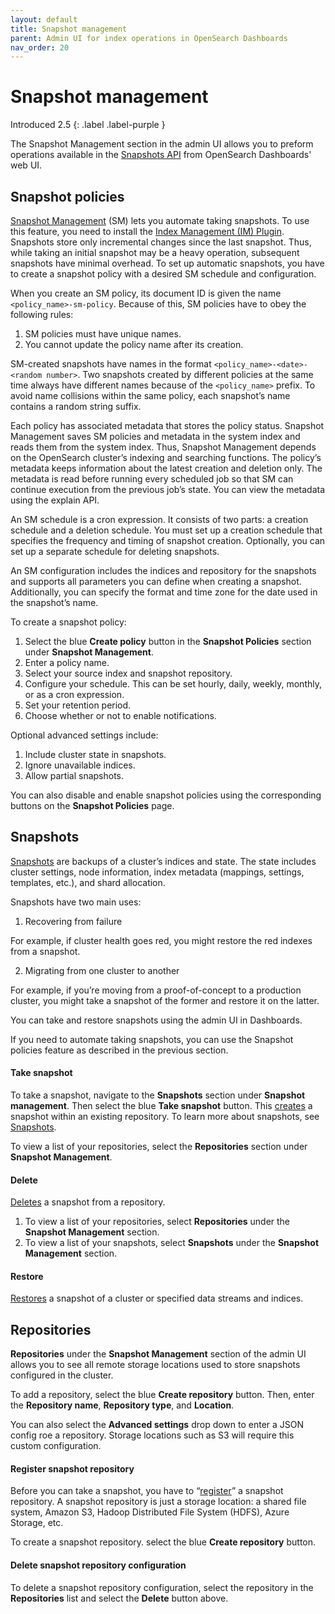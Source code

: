```yaml
---
layout: default
title: Snapshot management
parent: Admin UI for index operations in OpenSearch Dashboards
nav_order: 20
---
```


# Snapshot management
Introduced 2.5
{: .label .label-purple }

The Snapshot Management section in the admin UI allows you to preform operations available in the [Snapshots API]({{site.url}}{{site.baseurl}}/api-reference/snapshots/index/) from OpenSearch Dashboards' web UI.

## Snapshot policies

[Snapshot Management]({{site.url}}{{site.baseurl}}/opensearch/snapshots/snapshot-management) (SM) lets you automate taking snapshots. To use this feature, you need to install the [Index Management (IM) Plugin]({{site.url}}{{site.baseurl}}/im-plugin/index/). Snapshots store only incremental changes since the last snapshot. Thus, while taking an initial snapshot may be a heavy operation, subsequent snapshots have minimal overhead. To set up automatic snapshots, you have to create a snapshot policy with a desired SM schedule and configuration.

When you create an SM policy, its document ID is given the name `<policy_name>-sm-policy`. Because of this, SM policies have to obey the following rules:

1. SM policies must have unique names.
2. You cannot update the policy name after its creation.

SM-created snapshots have names in the format `<policy_name>-<date>-<random number>`. Two snapshots created by different policies at the same time always have different names because of the `<policy_name>` prefix. To avoid name collisions within the same policy, each snapshot’s name contains a random string suffix.

Each policy has associated metadata that stores the policy status. Snapshot Management saves SM policies and metadata in the system index and reads them from the system index. Thus, Snapshot Management depends on the OpenSearch cluster’s indexing and searching functions. The policy’s metadata keeps information about the latest creation and deletion only. The metadata is read before running every scheduled job so that SM can continue execution from the previous job’s state. You can view the metadata using the explain API.

An SM schedule is a cron expression. It consists of two parts: a creation schedule and a deletion schedule. You must set up a creation schedule that specifies the frequency and timing of snapshot creation. Optionally, you can set up a separate schedule for deleting snapshots.

An SM configuration includes the indices and repository for the snapshots and supports all parameters you can define when creating a snapshot. Additionally, you can specify the format and time zone for the date used in the snapshot’s name.

To create a snapshot policy:

1. Select the blue **Create policy** button in the **Snapshot Policies** section under **Snapshot Management**.
2. Enter a policy name.
3. Select your source index and snapshot repository.
4. Configure your schedule. This can be set hourly, daily, weekly, monthly, or as a cron expression.
5. Set your retention period.
6. Choose whether or not to enable notifications.

Optional advanced settings include:

1. Include cluster state in snapshots.
2. Ignore unavailable indices.
3. Allow partial snapshots.

You can also disable and enable snapshot policies using the corresponding buttons on the **Snapshot Policies** page.

## Snapshots

[Snapshots]({{site.url}}{{site.baseurl}}/opensearch/snapshots/index/) are backups of a cluster’s indices and state. The state includes cluster settings, node information, index metadata (mappings, settings, templates, etc.), and shard allocation.

Snapshots have two main uses:

1. Recovering from failure

For example, if cluster health goes red, you might restore the red indexes from a snapshot.

2. Migrating from one cluster to another

For example, if you’re moving from a proof-of-concept to a production cluster, you might take a snapshot of the former and restore it on the latter.

You can take and restore snapshots using the admin UI in Dashboards.

If you need to automate taking snapshots, you can use the Snapshot policies feature as described in the previous section.

#### Take snapshot

To take a snapshot, navigate to the **Snapshots** section under **Snapshot management**. Then select the blue **Take snapshot** button. This [creates]({{site.url}}{{site.baseurl}}/api-reference/snapshots/create-snapshot/) a snapshot within an existing repository. To learn more about snapshots, see [Snapshots]({{site.url}}{{site.baseurl}}/opensearch/snapshots/index).

To view a list of your repositories, select the **Repositories** section under **Snapshot Management**.

#### Delete

[Deletes]({{site.url}}{{site.baseurl}}/api-reference/snapshots/delete-snapshot/) a snapshot from a repository.

1. To view a list of your repositories, select **Repositories** under the **Snapshot Management** section.
2. To view a list of your snapshots, select **Snapshots** under the **Snapshot Management** section.

#### Restore

[Restores]({{site.url}}{{site.baseurl}}/api-reference/snapshots/restore-snapshot/) a snapshot of a cluster or specified data streams and indices.

## Repositories

**Repositories** under the **Snapshot Management** section of the admin UI allows you to see all remote storage locations used to store snapshots configured in the cluster.

To add a repository, select the blue **Create repository** button. Then, enter the **Repository name**, **Repository type**, and **Location**.

You can also select the **Advanced settings** drop down to enter a JSON config roe a repository. Storage locations such as S3 will require this custom configuration.

#### Register snapshot repository

Before you can take a snapshot, you have to “[register]({{site.url}}{{site.baseurl}}/opensearch/snapshots/snapshot-restore#register-repository)” a snapshot repository. A snapshot repository is just a storage location: a shared file system, Amazon S3, Hadoop Distributed File System (HDFS), Azure Storage, etc.

To create a snapshot repository. select the blue **Create repository** button.

#### Delete snapshot repository configuration

To delete a snapshot repository configuration, select the repository in the **Repositories** list and select the **Delete** button above.